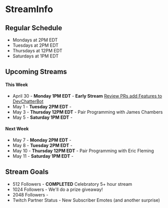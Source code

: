 # StreamInfo

## Regular Schedule

 - Mondays at 2PM EDT
 - Tuesdays at 2PM EDT
 - Thursdays at 12PM EDT
 - Saturdays at 1PM EDT
 

## Upcoming Streams

#### This Week

 - April 30 - **Monday 1PM EDT** - **Early Stream** [Review PRs add Features to DevChatterBot](Streams/2018-04-30.md)
 - May 1 - **Tuesday 2PM EDT** - 
 - May 3 - **Thursday 12PM EDT** - Pair Programming with James Chambers
 - May 5 - **Saturday 1PM EDT** - 

#### Next Week

 - May 7 - **Monday 2PM EDT** - 
 - May 8 - **Tuesday 2PM EDT** -
 - May 10 - **Thursday 12PM EDT** - Pair Programming with Eric Fleming
 - May 11 - **Saturday 1PM EDT** -
 
## Stream Goals

 - 512 Followers - **COMPLETED** Celebratory 5+ hour stream
 - 1024 Followers - We'll do a prize giveaway!
 - 2048 Followers - 
 - Twitch Partner Status - New Subscriber Emotes (and another surprise)
